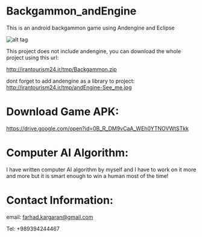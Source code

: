 # Backgammon_andEngine
This is an android backgammon game using Andengine and Eclipse

![alt tag](http://irantourism24.ir/tmp/2016-09-24_10-55-42.png)

This project does not include andengine, you can download the whole project using this url:

http://irantourism24.ir/tmp/Backgammon.zip

dont forget to add andengine as a library to project:
http://irantourism24.ir/tmp/andEngine-See_me.jpg


# Download Game APK:
https://drive.google.com/open?id=0B_R_DM9vCaA_WEh0YTNOVWtSTkk


# Computer AI Algorithm:
I have written computer AI algorithm by myself and I have to work on it more and more but it is smart enough to win a human most of the time!

# Contact Information:

email: farhad.kargaran@gmail.com

Tel: +989394244467

